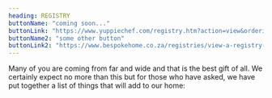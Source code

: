 ```yaml
---
heading: REGISTRY
buttonName: "coming soon..."
buttonLink: "https://www.yuppiechef.com/registry.htm?action=view&orderid=6574017"
buttonName2: "some other button"
buttonLink2: "https://www.bespokehome.co.za/registries/view-a-registry-2/?wlid=112078"
---
```


Many of you are coming from far and wide and that is the best gift of all. We certainly expect no more than this but for those who have asked, we have put together a list of things that will add to our home:
